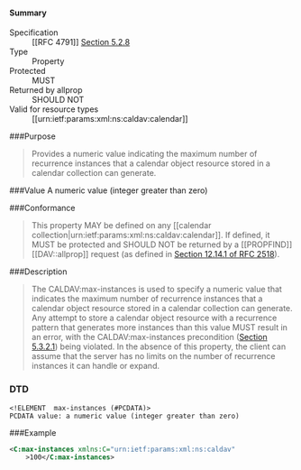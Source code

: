 <!-- --- title: urn:ietf:params:xml:ns:caldav:max-instances -->

<div id="summary-box" markdown="1">
<h4>Summary</h4>

<dl>
<dt>Specification</dt>
<!-- insert the RFC number and the link to the original specification of this property -->
<dd markdown="1">[[RFC 4791]]
<a href="http://tools.ietf.org/html/rfc4791#section-5.2.8">Section 5.2.8</a>
</dd>
<dt>Type</dt>
<dd markdown="1">Property
</dd>
<dt>Protected</dt>
<dd markdown="1">MUST
</dd>
<dt>Returned by allprop</dt>
<dd markdown="1">SHOULD NOT
</dd>
<dt>Valid for resource types</dt>
<dd markdown="1">[[urn:ietf:params:xml:ns:caldav:calendar]]
</dd>
</dl>

</div>

<!-- below is a list of common sections for property definitions. Adjust the list as needed. Don't forget to block-quote any text that's copied from the RFC -->

###Purpose
> Provides a numeric value indicating the maximum number of recurrence instances that a calendar object resource stored in a calendar collection can generate.

###Value
A numeric value (integer greater than zero)

###Conformance
> This property MAY be defined on any [[calendar collection|urn:ietf:params:xml:ns:caldav:calendar]]. If defined, it MUST be protected and SHOULD NOT be returned by a [[PROPFIND]] [[DAV::allprop]] request (as defined in [Section 12.14.1 of RFC 2518](https://tools.ietf.org/html/rfc2518#section-12.14.1)).

###Description
> The CALDAV:max-instances is used to specify a numeric value that indicates the maximum number of recurrence instances that a calendar object resource stored in a calendar collection can generate. Any attempt to store a calendar object resource with a recurrence pattern that generates more instances than this value MUST result in an error, with the CALDAV:max-instances precondition ([Section 5.3.2.1](https://tools.ietf.org/html/rfc4791#section-5.3.2.1)) being violated. In the absence of this property, the client can assume that the server has no limits on the number of recurrence instances it can handle or expand.

### DTD
> 
```
<!ELEMENT  max-instances (#PCDATA)>
PCDATA value: a numeric value (integer greater than zero)
```

###Example
> 
>
```xml
<C:max-instances xmlns:C="urn:ietf:params:xml:ns:caldav"
    >100</C:max-instances>
```

